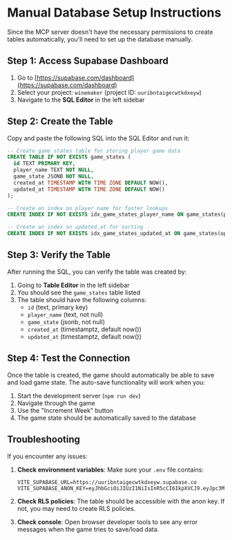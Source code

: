 # Manual Database Setup Instructions

Since the MCP server doesn't have the necessary permissions to create tables automatically, you'll need to set up the database manually.

## Step 1: Access Supabase Dashboard

1. Go to [https://supabase.com/dashboard](https://supabase.com/dashboard)
2. Select your project: `winemaker` (project ID: `uuribntaigecwtkdxeyw`)
3. Navigate to the **SQL Editor** in the left sidebar

## Step 2: Create the Table

Copy and paste the following SQL into the SQL Editor and run it:

```sql
-- Create game_states table for storing player game data
CREATE TABLE IF NOT EXISTS game_states (
  id TEXT PRIMARY KEY,
  player_name TEXT NOT NULL,
  game_state JSONB NOT NULL,
  created_at TIMESTAMP WITH TIME ZONE DEFAULT NOW(),
  updated_at TIMESTAMP WITH TIME ZONE DEFAULT NOW()
);

-- Create an index on player_name for faster lookups
CREATE INDEX IF NOT EXISTS idx_game_states_player_name ON game_states(player_name);

-- Create an index on updated_at for sorting
CREATE INDEX IF NOT EXISTS idx_game_states_updated_at ON game_states(updated_at);
```

## Step 3: Verify the Table

After running the SQL, you can verify the table was created by:

1. Going to **Table Editor** in the left sidebar
2. You should see the `game_states` table listed
3. The table should have the following columns:
   - `id` (text, primary key)
   - `player_name` (text, not null)
   - `game_state` (jsonb, not null)
   - `created_at` (timestamptz, default now())
   - `updated_at` (timestamptz, default now())

## Step 4: Test the Connection

Once the table is created, the game should automatically be able to save and load game state. The auto-save functionality will work when you:

1. Start the development server (`npm run dev`)
2. Navigate through the game
3. Use the "Increment Week" button
4. The game state should be automatically saved to the database

## Troubleshooting

If you encounter any issues:

1. **Check environment variables**: Make sure your `.env` file contains:
   ```
   VITE_SUPABASE_URL=https://uuribntaigecwtkdxeyw.supabase.co
   VITE_SUPABASE_ANON_KEY=eyJhbGciOiJIUzI1NiIsInR5cCI6IkpXVCJ9.eyJpc3MiOiJzdXBhYmFzZSIsInJlZiI6InV1cmlibnRhaWdlY3d0a2R4ZXl3Iiwicm9sZSI6ImFub24iLCJpYXQiOjE3NTc0MDgwMzMsImV4cCI6MjA3Mjk4NDAzM30.5ED7ygE78Bj1bRA4rzIoOtYexb7ywVQfuvPryfwAlVw
   ```

2. **Check RLS policies**: The table should be accessible with the anon key. If not, you may need to create RLS policies.

3. **Check console**: Open browser developer tools to see any error messages when the game tries to save/load data.
